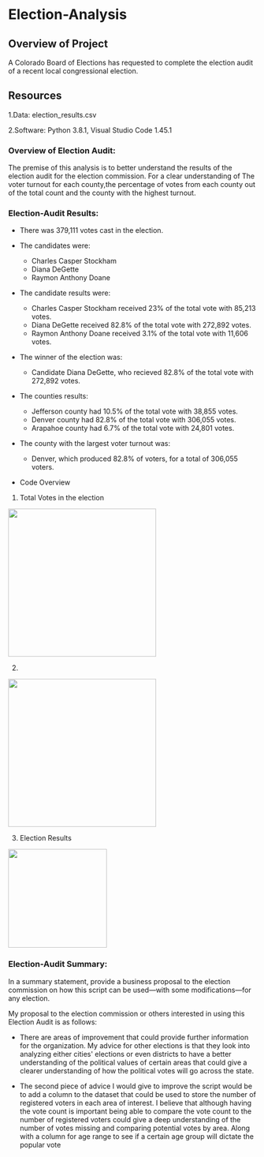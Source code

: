 # Election-Analysis

## Overview of Project
A Colorado Board of Elections has requested to complete the election audit of a recent local congressional election.

## Resources
1.Data: election_results.csv

2.Software: Python 3.8.1, Visual Studio Code 1.45.1

### Overview of Election Audit:
The premise of this analysis is to better understand the results of the election audit for the election commission. For a clear understanding of The voter turnout for each county,the percentage of votes from each county out of the total count and the county with the highest turnout.

### Election-Audit Results: 

* There was 379,111 votes cast in the election.

* The candidates were:
  
  * Charles Casper Stockham
  * Diana DeGette
  * Raymon Anthony Doane

* The candidate results were:

  * Charles Casper Stockham received 23% of the total vote with 85,213 votes.
  * Diana DeGette received 82.8% of the total vote with 272,892 votes.
  * Raymon Anthony Doane received 3.1% of the total vote with 11,606 votes.

* The winner of the election was:

  * Candidate Diana DeGette, who recieved 82.8% of the total vote with 272,892 votes.

* The counties results:

  * Jefferson county had 10.5% of the total vote with 38,855 votes.
  * Denver county had 82.8% of the total vote with 306,055 votes.
  * Arapahoe county had 6.7% of the total vote with 24,801 votes.

* The county with the largest voter turnout was:

  * Denver, which produced 82.8% of voters, for a total of 306,055 voters.
  
* Code Overview
 1) Total Votes in the election
<img src="https://user-images.githubusercontent.com/31675832/136710504-3dda7df7-4cf2-41fc-8c47-d9b201587269.png" width="300"/>

2)
<img src="https://user-images.githubusercontent.com/31675832/136714077-2c990815-cfac-4d74-9fe4-43e7c4edea09.png" width="300"/>

3) Election Results
 <img src="https://user-images.githubusercontent.com/31675832/136708818-9465b699-d5c2-436d-8a4b-809a6c544327.png" width="200"/>


### Election-Audit Summary: 
In a summary statement, provide a business proposal to the election commission on how this script can be used—with some modifications—for any election.

My proposal to the election commission or others interested in using this Election Audit is as follows:
* There are areas of improvement that could provide further information for the organization. My advice for other elections is that they look into analyzing either cities' elections or even districts to have a better understanding of the political values of certain areas that could give a clearer understanding of how the political votes will go across the state.

* The second piece of advice I would give to improve the script would be to add a column to the dataset that could be used to store the number of registered voters in each area of interest. I believe that although having the vote count is important being able to compare the vote count to the number of registered voters could give a deep understanding of the number of votes missing and comparing potential votes by area. Along with a column for age range to see if a certain age group will dictate the popular vote 
